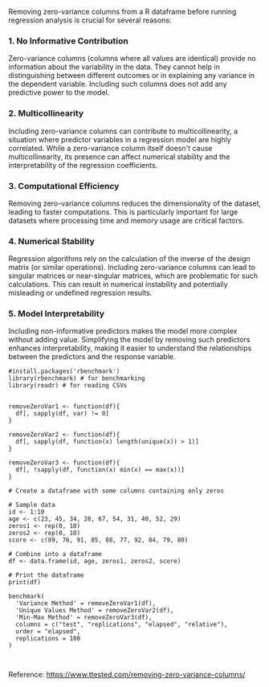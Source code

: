 Removing zero-variance columns from a R dataframe before running regression analysis is crucial for several reasons:

 ### 1. No Informative Contribution
Zero-variance columns (columns where all values are identical) provide no information about the variability in the data. They cannot help in distinguishing between different outcomes or in explaining any variance in the dependent variable. Including such columns does not add any predictive power to the model.

### 2. Multicollinearity
Including zero-variance columns can contribute to multicollinearity, a situation where predictor variables in a regression model are highly correlated. While a zero-variance column itself doesn't cause multicollinearity, its presence can affect numerical stability and the interpretability of the regression coefficients.

### 3. Computational Efficiency
Removing zero-variance columns reduces the dimensionality of the dataset, leading to faster computations. This is particularly important for large datasets where processing time and memory usage are critical factors.

### 4. Numerical Stability
Regression algorithms rely on the calculation of the inverse of the design matrix (or similar operations). Including zero-variance columns can lead to singular matrices or near-singular matrices, which are problematic for such calculations. This can result in numerical instability and potentially misleading or undefined regression results.

### 5. Model Interpretability
Including non-informative predictors makes the model more complex without adding value. Simplifying the model by removing such predictors enhances interpretability, making it easier to understand the relationships between the predictors and the response variable.
```
#install.packages('rbenchmark') 
library(rbenchmark) # for benchmarking
library(readr) # for reading CSVs
```


```

removeZeroVar1 <- function(df){
  df[, sapply(df, var) != 0]
}
```


```
removeZeroVar2 <- function(df){
  df[, sapply(df, function(x) length(unique(x)) > 1)]
}
```


```
removeZeroVar3 <- function(df){
  df[, !sapply(df, function(x) min(x) == max(x))]
}

```


```
# Create a dataframe with some columns containing only zeros

# Sample data
id <- 1:10
age <- c(23, 45, 34, 28, 67, 54, 31, 40, 52, 29)
zeros1 <- rep(0, 10)
zeros2 <- rep(0, 10)
score <- c(89, 76, 91, 85, 88, 77, 92, 84, 79, 80)

# Combine into a dataframe
df <- data.frame(id, age, zeros1, zeros2, score)

# Print the dataframe
print(df)

```


```
benchmark(
  'Variance Method' = removeZeroVar1(df),
  'Unique Values Method' = removeZeroVar2(df),
  'Min-Max Method' = removeZeroVar3(df),
  columns = c("test", "replications", "elapsed", "relative"), 
  order = "elapsed",
  replications = 100
)



```


Reference: https://www.ttested.com/removing-zero-variance-columns/

